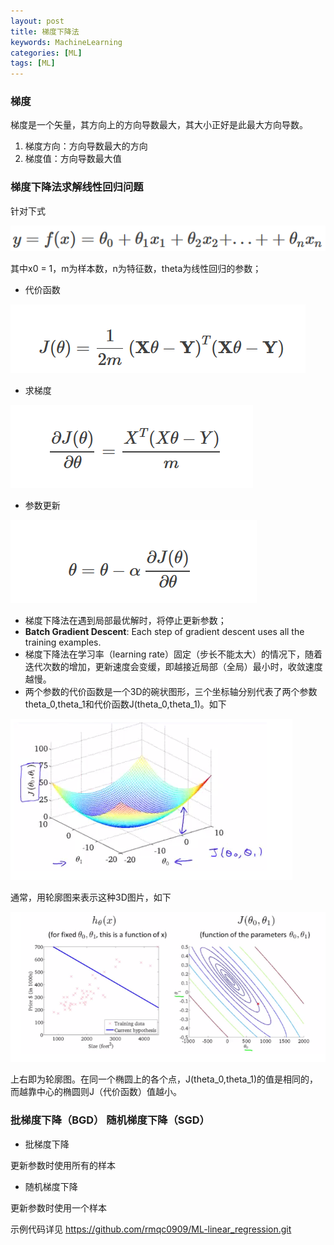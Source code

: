 ```yaml
---
layout: post
title: 梯度下降法
keywords: MachineLearning
categories: [ML]
tags: [ML]
---
```

### 梯度
梯度是一个矢量，其方向上的方向导数最大，其大小正好是此最大方向导数。
1. 梯度方向：方向导数最大的方向
2. 梯度值：方向导数最大值

### 梯度下降法求解线性回归问题
针对下式

![picture](/images/machinelearing/grad1.png)

其中x0 = 1，m为样本数，n为特征数，theta为线性回归的参数；
* 代价函数

![picture](/images/machinelearing/grad2.png)

* 求梯度

![picture](/images/machinelearing/grad3.png)

* 参数更新

![picture](/images/machinelearing/grad4.png)

* 梯度下降法在遇到局部最优解时，将停止更新参数；
* **Batch Gradient Descent**:  Each step of gradient descent uses all the training examples.
* 梯度下降法在学习率（learning rate）固定（步长不能太大）的情况下，随着迭代次数的增加，更新速度会变缓，即越接近局部（全局）最小时，收敛速度越慢。
* 两个参数的代价函数是一个3D的碗状图形，三个坐标轴分别代表了两个参数theta_0,theta_1和代价函数J(theta_0,theta_1)。如下

![picture](/images/machinelearing/grad5.png)

通常，用轮廓图来表示这种3D图片，如下

![picture](/images/machinelearing/grad6.png)

上右即为轮廓图。在同一个椭圆上的各个点，J(theta_0,theta_1)的值是相同的，而越靠中心的椭圆则J（代价函数）值越小。

### 批梯度下降（BGD） 随机梯度下降（SGD）

* 批梯度下降

更新参数时使用所有的样本
* 随机梯度下降

更新参数时使用一个样本

示例代码详见 https://github.com/rmqc0909/ML-linear_regression.git


